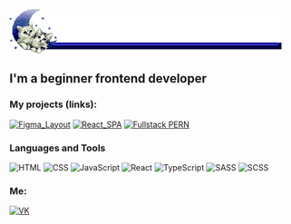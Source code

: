 ![Header](https://github.com/krabik228/krabik228/blob/main/assets/cat.gif)

## I'm a beginner frontend developer

### My projects (links):
[![Figma_Layout](https://img.shields.io/badge/-Figma_Layout-24292f?style=social&logo=figma)](https://krabik228.github.io/figma-layout/)
[![React_SPA](https://img.shields.io/badge/-React_SPA-24292f?style=social&logo=React)](https://github.com/krabik228/SPA-react-posts)
[![Fullstack PERN](https://img.shields.io/badge/-Fullstack_PERN-24292f?style=social&logo=React)](https://users-client.herokuapp.com/)

### Languages and Tools
![HTML](https://img.shields.io/badge/-HTML-24292f?style=for-the-badge&logo=html5)
![CSS](https://img.shields.io/badge/-CSS-24292f?style=for-the-badge&logo=css3)
![JavaScript](https://img.shields.io/badge/-JavaScript-24292f?style=for-the-badge&logo=javascript)
![React](https://img.shields.io/badge/-React-24292f?style=for-the-badge&logo=React)
![TypeScript](https://img.shields.io/badge/-TypeScript-24292f?style=for-the-badge&logo=TypeScript)
![SASS](https://img.shields.io/badge/-SASS-24292f?style=for-the-badge&logo=SASS)
![SCSS](https://img.shields.io/badge/-SCSS-24292f?style=for-the-badge&logo=SCSS)


### Me:
[![VK](https://img.shields.io/badge/-VK-24292f?style=for-the-badge&logo=VK)](https://vk.com/wh0ta)
